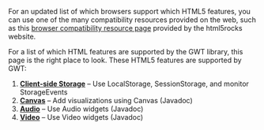 <p>For an updated list of which browsers support which HTML5 features, you can use one of the many compatibility resources provided on the web, such as this <a href="http://www.html5rocks.com/resources.html">browser compatibility resource page</a> provided by the html5rocks website. <p>

<p>For a list of which HTML features are supported by the GWT library, this page is the right place to look. These  HTML5 features are supported by GWT:</p>


<style type="text/css">
   ol.toc li { font-weight: normal; }
   ol.toc li a { font-weight: bold; }
</style>

<ol class="toc" id="pageToc">
  <li><a href="DevGuideHtml5Storage.html">Client-side Storage</a> &ndash; Use LocalStorage, SessionStorage, and monitor StorageEvents</li>
  <li><a href="http://google-web-toolkit.googlecode.com/svn/javadoc/latest/index.html?com/google/gwt/canvas/dom/client/package-summary.html">Canvas</a> &ndash; Add visualizations using Canvas (Javadoc)</li>
  <li><a href="http://google-web-toolkit.googlecode.com/svn/javadoc/latest/com/google/gwt/media/client/Audio.html">Audio</a> &ndash; Use Audio widgets (Javadoc) </li>
  <li><a href="http://google-web-toolkit.googlecode.com/svn/javadoc/latest/com/google/gwt/media/client/Video.html">Video</a> &ndash; Use Video widgets (Javadoc)</li>
</ol>


